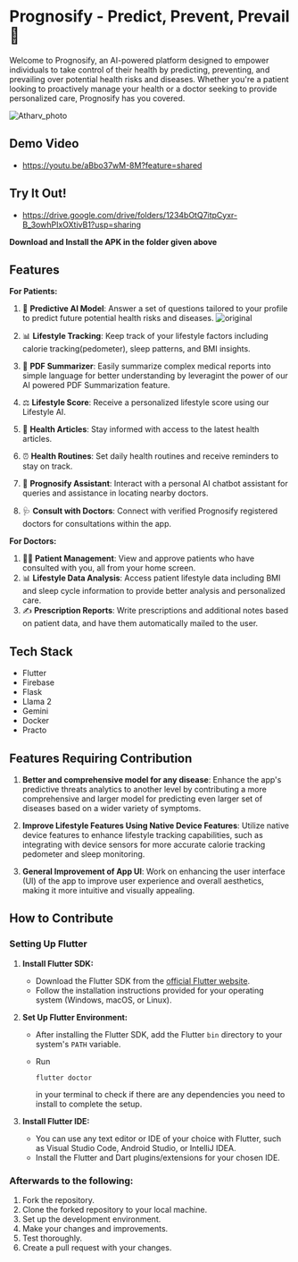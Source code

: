 # Prognosify - Predict, Prevent, Prevail 🚀

Welcome to Prognosify, an AI-powered platform designed to empower individuals to take control of their health by predicting, preventing, and prevailing over potential health risks and diseases. Whether you're a patient looking to proactively manage your health or a doctor seeking to provide personalized care, Prognosify has you covered.

![Atharv_photo](https://github.com/TanishqPokharia/PrognosifySH/assets/131706297/ea92f389-f120-4dbf-bf50-ac83f274f9f9)



## Demo Video
 - https://youtu.be/aBbo37wM-8M?feature=shared

## Try It Out!
 - https://drive.google.com/drive/folders/1234bOtQ7itpCyxr-B_3owhPIxOXtivB1?usp=sharing

**Download and Install the APK in the folder given above**

## Features

**For Patients:**

1. 🧬 **Predictive AI Model**: Answer a set of questions tailored to your profile to predict future potential health risks and diseases.
![original](https://github.com/TanishqPokharia/PrognosifySH/assets/131706297/e511998a-7920-4b22-bd1a-eb8066b0d4cb)

3. 📊 **Lifestyle Tracking**: Keep track of your lifestyle factors including calorie tracking(pedometer), sleep patterns, and BMI insights.
4. 📑 **PDF Summarizer**: Easily summarize complex medical reports into simple language for better understanding by leveragint the power of our AI powered PDF Summarization feature.
5. ⚖️ **Lifestyle Score**: Receive a personalized lifestyle score using our Lifestyle AI.
6. 📰 **Health Articles**: Stay informed with access to the latest health articles.
7. ⏰ **Health Routines**: Set daily health routines and receive reminders to stay on track.
8. 🤖 **Prognosify Assistant**: Interact with a personal AI chatbot assistant for queries and assistance in locating nearby doctors.
9. 🩺 **Consult with Doctors**: Connect with verified Prognosify registered doctors for consultations within the app.

**For Doctors:**

1. 👩‍⚕️ **Patient Management**: View and approve patients who have consulted with you, all from your home screen.
2. 📊 **Lifestyle Data Analysis**: Access patient lifestyle data including BMI and sleep cycle information to provide better analysis and personalized care.
3. ✍️ **Prescription Reports**: Write prescriptions and additional notes based on patient data, and have them automatically mailed to the user.

## Tech Stack

- Flutter
- Firebase
- Flask
- Llama 2
- Gemini
- Docker
- Practo
   
## Features Requiring Contribution

1. **Better and comprehensive model for any disease**: Enhance the app's predictive threats analytics to another level by contributing a more comprehensive and larger model for predicting even larger set of diseases based on a wider variety of symptoms.

2. **Improve Lifestyle Features Using Native Device Features**: Utilize native device features to enhance lifestyle tracking capabilities, such as integrating with device sensors for more accurate calorie tracking pedometer and sleep monitoring.

3. **General Improvement of App UI**: Work on enhancing the user interface (UI) of the app to improve user experience and overall aesthetics, making it more intuitive and visually appealing.

## How to Contribute

### Setting Up Flutter

1. **Install Flutter SDK:**
   - Download the Flutter SDK from the [official Flutter website](https://flutter.dev/docs/get-started/install).
   - Follow the installation instructions provided for your operating system (Windows, macOS, or Linux).

2. **Set Up Flutter Environment:**
   - After installing the Flutter SDK, add the Flutter `bin` directory to your system's `PATH` variable.
   - Run
      ```
     flutter doctor
      ```
      
      in your terminal to check if there are any dependencies you need to install to complete the setup.

3. **Install Flutter IDE:**
   - You can use any text editor or IDE of your choice with Flutter, such as Visual Studio Code, Android Studio, or IntelliJ IDEA.
   - Install the Flutter and Dart plugins/extensions for your chosen IDE.

### Afterwards to the following:

1. Fork the repository.
2. Clone the forked repository to your local machine.
3. Set up the development environment.
4. Make your changes and improvements.
5. Test thoroughly.
6. Create a pull request with your changes.

